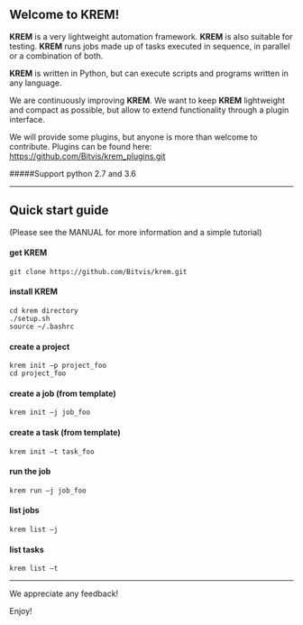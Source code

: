 ## Welcome to KREM!

**KREM** is a very lightweight automation framework. **KREM** is also suitable for testing.
**KREM** runs jobs made up of tasks executed in sequence, in parallel or a combination of both.

**KREM** is written in Python, but can execute scripts and programs written in any language.

We are continuously improving **KREM**. We want to keep **KREM** lightweight and compact as possible, but allow to extend functionality through a plugin interface.

We will provide some plugins, but anyone is more than welcome to contribute.
Plugins can be found here: https://github.com/Bitvis/krem_plugins.git


#####Support python 2.7 and 3.6

--------------------------------------------------------


## Quick start guide
(Please see the MANUAL for more information and a simple tutorial)

#### get KREM
```
git clone https://github.com/Bitvis/krem.git
```

#### install KREM
```
cd krem directory
./setup.sh
source ~/.bashrc
```

#### create a project
```
krem init –p project_foo
cd project_foo
```

#### create a job (from template)
```
krem init –j job_foo
```

#### create a task (from template)
```
krem init –t task_foo
```

#### run the job
```
krem run –j job_foo
```

#### list jobs
```
krem list –j
```

#### list tasks
```
krem list –t
```




--------------------------------------------------------


We appreciate any feedback!

Enjoy!



